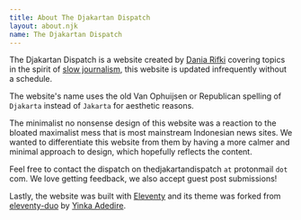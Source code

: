 ```yaml
---
title: About The Djakartan Dispatch
layout: about.njk
name: The Djakartan Dispatch
---
```


The Djakartan Dispatch is a website created by [Dania Rifki](https://kaleidosium.github.io/?videodrugsdisable=true) covering topics in the spirit of [slow journalism](https://en.wikipedia.org/wiki/Slow_journalism), this website is updated infrequently without a schedule.

The website's name uses the old Van Ophuijsen or Republican spelling of `Djakarta` instead of `Jakarta` for aesthetic reasons.

The minimalist no nonsense design of this website was a reaction to the bloated maximalist mess that is most mainstream Indonesian news sites. We wanted to differentiate this website from them by having a more calmer and minimal approach to design, which hopefully reflects the content.

Feel free to contact the dispatch on thedjakartandispatch `at` protonmail `dot` com. We love getting feedback, we also accept guest post submissions!

Lastly, the website was built with [Eleventy](https://www.11ty.dev/) and its theme was forked from [eleventy-duo](https://github.com/yinkakun/eleventy-duo) by [Yinka Adedire](https://github.com/yinkakun).
